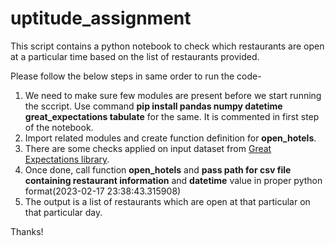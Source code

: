 # uptitude_assignment

This script contains a python notebook to check which restaurants are open at a particular time based on the list of restaurants provided.

Please follow the below steps in same order to run the code-

1) We need to make sure few modules are present before we start running the sccript. Use command **pip install pandas numpy datetime great_expectations tabulate** for the same. It is commented in first step of the notebook.
2) Import related modules and create function definition for **open_hotels**.
3) There are some checks applied on input dataset from [Great Expectations library](https://legacy.docs.greatexpectations.io/en/latest/reference/glossary_of_expectations.html).
3) Once done, call function **open_hotels** and **pass path for csv file containing restaurant information** and **datetime** value in proper python format(2023-02-17 23:38:43.315908)
4) The output is a list of restaurants which are open at that particular on that particular day.

Thanks!

